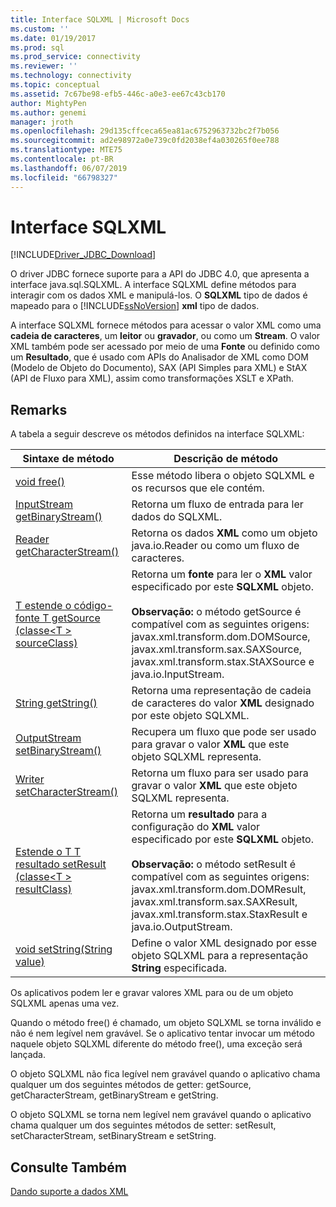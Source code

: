 ```yaml
---
title: Interface SQLXML | Microsoft Docs
ms.custom: ''
ms.date: 01/19/2017
ms.prod: sql
ms.prod_service: connectivity
ms.reviewer: ''
ms.technology: connectivity
ms.topic: conceptual
ms.assetid: 7c67be98-efb5-446c-a0e3-ee67c43cb170
author: MightyPen
ms.author: genemi
manager: jroth
ms.openlocfilehash: 29d135cffceca65ea81ac6752963732bc2f7b056
ms.sourcegitcommit: ad2e98972a0e739c0fd2038ef4a030265f0ee788
ms.translationtype: MTE75
ms.contentlocale: pt-BR
ms.lasthandoff: 06/07/2019
ms.locfileid: "66798327"
---
```

# <a name="sqlxml-interface"></a>Interface SQLXML

[!INCLUDE[Driver_JDBC_Download](../../includes/driver_jdbc_download.md)]

O driver JDBC fornece suporte para a API do JDBC 4.0, que apresenta a interface java.sql.SQLXML. A interface SQLXML define métodos para interagir com os dados XML e manipulá-los. O **SQLXML** tipo de dados é mapeado para o [!INCLUDE[ssNoVersion](../../includes/ssnoversion-md.md)] **xml** tipo de dados.  
  
A interface SQLXML fornece métodos para acessar o valor XML como uma **cadeia de caracteres**, um **leitor** ou **gravador**, ou como um **Stream**. O valor XML também pode ser acessado por meio de uma **Fonte** ou definido como um **Resultado**, que é usado com APIs do Analisador de XML como DOM (Modelo de Objeto do Documento), SAX (API Simples para XML) e StAX (API de Fluxo para XML), assim como transformações XSLT e XPath.  
  
## <a name="remarks"></a>Remarks  

A tabela a seguir descreve os métodos definidos na interface SQLXML:  
  
|Sintaxe de método|Descrição de método|  
|-------------------|------------------------|  
|[void free()](https://go.microsoft.com/fwlink/?LinkId=131685)|Esse método libera o objeto SQLXML e os recursos que ele contém.|  
|[InputStream getBinaryStream()](https://go.microsoft.com/fwlink/?LinkId=131754)|Retorna um fluxo de entrada para ler dados do SQLXML.|  
|[Reader getCharacterStream()](https://go.microsoft.com/fwlink/?LinkId=131755)|Retorna os dados **XML** como um objeto java.io.Reader ou como um fluxo de caracteres.|  
|[T estende o código-fonte T getSource (classe\<T > sourceClass)](https://go.microsoft.com/fwlink/?LinkId=131756)|Retorna um **fonte** para ler o **XML** valor especificado por este **SQLXML** objeto.<br /><br /> **Observação:** o método getSource é compatível com as seguintes origens: javax.xml.transform.dom.DOMSource, javax.xml.transform.sax.SAXSource, javax.xml.transform.stax.StAXSource e java.io.InputStream.|  
|[String getString()](https://go.microsoft.com/fwlink/?LinkId=131757)|Retorna uma representação de cadeia de caracteres do valor **XML** designado por este objeto SQLXML.|  
|[OutputStream setBinaryStream()](https://go.microsoft.com/fwlink/?LinkId=131758)|Recupera um fluxo que pode ser usado para gravar o valor **XML** que este objeto SQLXML representa.|  
|[Writer setCharacterStream()](https://go.microsoft.com/fwlink/?LinkId=131759)|Retorna um fluxo para ser usado para gravar o valor **XML** que este objeto SQLXML representa.|  
|[Estende o T T resultado setResult (classe\<T > resultClass)](https://go.microsoft.com/fwlink/?LinkId=131760)|Retorna um **resultado** para a configuração do **XML** valor especificado por este **SQLXML** objeto.<br /><br /> **Observação:** o método setResult é compatível com as seguintes origens: javax.xml.transform.dom.DOMResult, javax.xml.transform.sax.SAXResult, javax.xml.transform.stax.StaxResult e java.io.OutputStream.|  
|[void setString(String value)](https://go.microsoft.com/fwlink/?LinkId=131762)|Define o valor XML designado por esse objeto SQLXML para a representação **String** especificada.|  
  
Os aplicativos podem ler e gravar valores XML para ou de um objeto SQLXML apenas uma vez.  
  
Quando o método free() é chamado, um objeto SQLXML se torna inválido e não é nem legível nem gravável. Se o aplicativo tentar invocar um método naquele objeto SQLXML diferente do método free(), uma exceção será lançada.  
  
O objeto SQLXML não fica legível nem gravável quando o aplicativo chama qualquer um dos seguintes métodos de getter: getSource, getCharacterStream, getBinaryStream e getString.  
  
O objeto SQLXML se torna nem legível nem gravável quando o aplicativo chama qualquer um dos seguintes métodos de setter: setResult, setCharacterStream, setBinaryStream e setString.  
  
## <a name="see-also"></a>Consulte Também  

[Dando suporte a dados XML](../../connect/jdbc/supporting-xml-data.md)  
